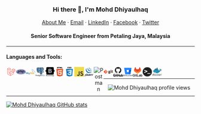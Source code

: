 <p align="center">
  <h3 align="center">Hi there 👋, I'm Mohd Dhiyaulhaq</h3>
</p>
<p align="center">
    <a href="https://haq87.github.io">About Me</a>
    ·
    <a href="mailto:dhiyaulhaq87@gmail.com">Email</a>
    ·
    <a href="https://linkedin.com/in/mohd-dhiyaulhaq">LinkedIn</a>
    ·
    <a href="https://facebook.com/haq87">Facebook</a>
    ·
    <a href="https://twitter.com/haq87">Twitter</a>
</p>
<p align="center">
  <h4 align="center">Senior Software Engineer from Petaling Jaya, Malaysia</h4>
</p>

<hr/>
<!--
- 🔭 I’m currently working on ...
- 🌱 I’m currently learning ...
- 👯 I’m looking to collaborate on ...
- 🤔 I’m looking for help with ...
- 💬 Ask me about ...
- 📫 How to reach me: ...
- 😄 Pronouns: ...
- ⚡ Fun fact: ...
-->

<h4 align="left">Languages and Tools:</h4>
<p align="center">
  <img align="left" alt="Laravel" width="26px" src="https://raw.githubusercontent.com/github/explore/80688e429a7d4ef2fca1e82350fe8e3517d3494d/topics/laravel/laravel.png" /> 
  <img align="left" alt="PHP" width="26px" src="https://raw.githubusercontent.com/github/explore/80688e429a7d4ef2fca1e82350fe8e3517d3494d/topics/php/php.png" /> 
  <img align="left" alt="MySQL" width="26px" src="https://raw.githubusercontent.com/devicons/devicon/master/icons/mysql/mysql-original-wordmark.svg" /> 
  <img align="left" alt="PostgreSQL" width="26px" src="https://raw.githubusercontent.com/devicons/devicon/master/icons/postgresql/postgresql-original-wordmark.svg" /> 
  <img align="left" alt="Bootstrap" width="26px" src="https://raw.githubusercontent.com/devicons/devicon/master/icons/bootstrap/bootstrap-plain-wordmark.svg" />
  <img align="left" alt="HTML5" width="26px" src="https://raw.githubusercontent.com/devicons/devicon/master/icons/html5/html5-original-wordmark.svg" />
  <img align="left" alt="CSS3" width="26px" src="https://raw.githubusercontent.com/devicons/devicon/master/icons/css3/css3-original-wordmark.svg" /> 
  <img align="left" alt="JavaScript" width="26px" src="https://raw.githubusercontent.com/github/explore/80688e429a7d4ef2fca1e82350fe8e3517d3494d/topics/javascript/javascript.png" /> 
  <img align="left" alt="JQuery" width="26px" src="https://raw.githubusercontent.com/devicons/devicon/master/icons/jquery/jquery-original-wordmark.svg" /> 

  <img align="left" alt="Postman" width="26px" src="https://www.vectorlogo.zone/logos/getpostman/getpostman-icon.svg" />
  <img align="left" alt="Git" width="26px" src="https://raw.githubusercontent.com/devicons/devicon/master/icons/git/git-original-wordmark.svg" />
  <img align="left" alt="GitHub" width="26px" src="https://raw.githubusercontent.com/devicons/devicon/master/icons/github/github-original-wordmark.svg" />
  <img align="left" alt="Bitbucket" width="26px" src="https://raw.githubusercontent.com/devicons/devicon/master/icons/bitbucket/bitbucket-original-wordmark.svg" />
  <img align="left" alt="GitLab" width="26px" src="https://raw.githubusercontent.com/devicons/devicon/master/icons/gitlab/gitlab-original-wordmark.svg" />
  <img align="left" alt="Terminal" width="26px" src="https://raw.githubusercontent.com/github/explore/80688e429a7d4ef2fca1e82350fe8e3517d3494d/topics/terminal/terminal.png" />
  <img align="left" alt="Docker" width="26px" src="https://raw.githubusercontent.com/devicons/devicon/master/icons/docker/docker-original-wordmark.svg" />
</p>

<br />

<hr/>


<p align="center">
  <img align="center" src="https://komarev.com/ghpvc/?username=haq87&color=blue&style=flat-square" alt="Mohd Dhiyaulhaq profile views" />
</p>


<hr/>

[![Mohd Dhiyaulhaq GitHub stats](https://github-readme-stats.vercel.app/api?username=haq87)](https://github.com/haq87/github-readme-stats)

